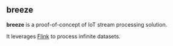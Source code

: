 ## breeze
**breeze** is a proof-of-concept of IoT stream processing solution.

It leverages [Flink](https://flink.apache.org/) to process infinite datasets.
